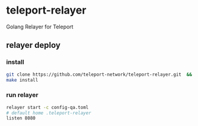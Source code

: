 # teleport-relayer

Golang Relayer for Teleport

## relayer deploy

### install

```bash
git clone https://github.com/teleport-network/teleport-relayer.git  &&  cd  teleport-relayer
make install
```

### run relayer

```bash
relayer start -c config-qa.toml
# default home .teleport-relayer
listen 8080
```